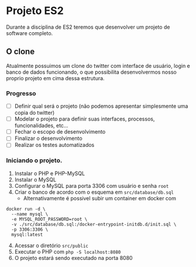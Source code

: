 # Projeto ES2
Durante a disciplina de ES2 teremos que desenvolver um projeto de software completo.

## O clone
Atualmente possuimos um clone do twitter com interface de usuário, login e banco de dados funcionando, o que possibilita desenvolvermos nosso proprio projeto em cima dessa estrutura.

### Progresso
- [ ] Definir qual será o projeto (não podemos apresentar simplesmente uma copia do twitter)
- [ ] Modelar o projeto para definir suas interfaces, processos, funcionalidades, etc...
- [ ] Fechar o escopo de desenvolvimento
- [ ] Finalizar o desenvolvimento
- [ ] Realizar os testes automatizados

### Iniciando o projeto.
1. Instalar o PHP e PHP-MySQL
2. Instalar o MySQL
3. Configurar o MySQL para porta 3306 com usuário e senha `root`
4. Criar o banco de acordo com o esquema em `src/database/db.sql`
   - Alternativamente é possivel subir um container em docker com
```
docker run -d \
  --name mysql \
  -e MYSQL_ROOT_PASSWORD=root \
  -v ./src/database/db.sql:/docker-entrypoint-initdb.d/init.sql \
  -p 3306:3306 \
  mysql:latest
```

4. Acessar o diretório `src/public`
5. Executar o PHP com `php -S localhost:8080`
6. O projeto estará sendo executado na porta 8080


